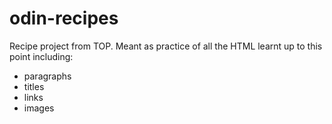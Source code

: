 # odin-recipes
Recipe project from TOP. Meant as practice of all the HTML learnt up to this point including:
- paragraphs
- titles
- links
- images


